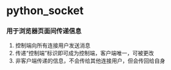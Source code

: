 # python_socket

### 用于浏览器页面间传递信息
1. 控制端向所有连接用户发送消息
2. 传递“控制端”标识即可成为控制端，客户端唯一，可被更改
3. 非客户端传递的信息，不会传给其他连接用户，但会传回给自身
